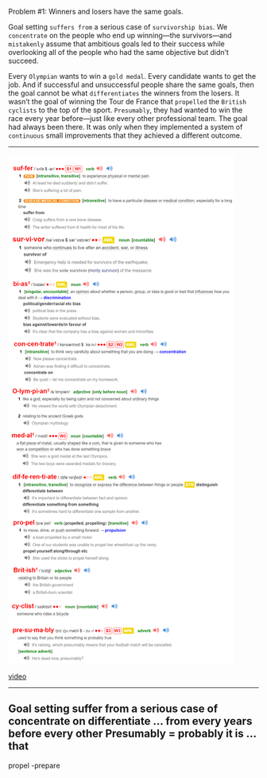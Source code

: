 Problem #1: Winners and losers have the same goals.

Goal setting `suffers from` a serious case of `survivorship bias`. We
`concentrate` on the people who end up winning—the survivors—and
`mistakenly` assume that ambitious goals led to their success while
overlooking all of the people who had the same objective but didn’t
succeed.

Every `Olympian` wants to win a `gold medal`. Every candidate wants
to get the job. And if successful and unsuccessful people share the
same goals, then the goal cannot be what `differentiates` the winners
from the losers. It wasn’t the goal of winning the Tour de France that
`propelled` the `British cyclists` to the top of the sport. `Presumably`, they
had wanted to win the race every year before—just like every other
professional team. The goal had always been there. It was only when
they implemented a system of `continuous` small improvements that
they achieved a different outcome.

---

 ![alt text](source/P28-2.png "Output Vacabulary")

[video](https://www.bilibili.com/video/BV1qV4y1r7kE/?spm_id_from=333.999.0.0&vd_source=0d7a659e0c3fd86bc699b9150fa1cbbb)

---
Goal setting
suffer from
a serious case of
concentrate on
differentiate ... from
every years before
every other
Presumably = probably
it is ... that
---
propel -prepare